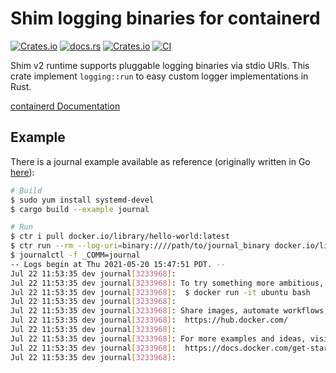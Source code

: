# Shim logging binaries for containerd

[![Crates.io](https://img.shields.io/crates/v/containerd-shim-logging)](https://crates.io/crates/containerd-shim-logging)
[![docs.rs](https://img.shields.io/docsrs/containerd-shim-logging)](https://docs.rs/containerd-shim-logging/latest/containerd_shim_logging/)
[![Crates.io](https://img.shields.io/crates/l/containerd-shim-logging)](https://github.com/containerd/rust-extensions/blob/main/LICENSE)
[![CI](https://github.com/containerd/rust-extensions/actions/workflows/ci.yml/badge.svg?branch=main)](https://github.com/containerd/rust-extensions/actions/workflows/ci.yml)

Shim v2 runtime supports pluggable logging binaries via stdio URIs.
This crate implement `logging::run` to easy custom logger implementations in Rust.

[containerd Documentation](https://github.com/containerd/containerd/tree/master/core/runtime/v2#logging)

## Example

There is a journal example available as reference (originally written in Go [here](https://github.com/containerd/containerd/tree/dbef1d56d7ebc05bc4553d72c419ed5ce025b05d/runtime/v2#logging)):

```bash
# Build
$ sudo yum install systemd-devel
$ cargo build --example journal

# Run
$ ctr i pull docker.io/library/hello-world:latest
$ ctr run --rm --log-uri=binary:////path/to/journal_binary docker.io/library/hello-world:latest hello
$ journalctl -f _COMM=journal
-- Logs begin at Thu 2021-05-20 15:47:51 PDT. --
Jul 22 11:53:35 dev journal[3233968]:
Jul 22 11:53:35 dev journal[3233968]: To try something more ambitious, you can run an Ubuntu container with:
Jul 22 11:53:35 dev journal[3233968]:  $ docker run -it ubuntu bash
Jul 22 11:53:35 dev journal[3233968]:
Jul 22 11:53:35 dev journal[3233968]: Share images, automate workflows, and more with a free Docker ID:
Jul 22 11:53:35 dev journal[3233968]:  https://hub.docker.com/
Jul 22 11:53:35 dev journal[3233968]:
Jul 22 11:53:35 dev journal[3233968]: For more examples and ideas, visit:
Jul 22 11:53:35 dev journal[3233968]:  https://docs.docker.com/get-started/
Jul 22 11:53:35 dev journal[3233968]:
```
